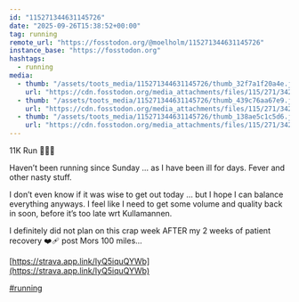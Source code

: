 ```yaml
---
id: "115271344631145726"
date: "2025-09-26T15:38:52+00:00"
tag: running
remote_url: "https://fosstodon.org/@moelholm/115271344631145726"
instance_base: "https://fosstodon.org"
hashtags:
  - running
media:
  - thumb: "/assets/toots_media/115271344631145726/thumb_32f7a1f20a4e.jpeg"
    url: "https://cdn.fosstodon.org/media_attachments/files/115/271/342/738/954/647/original/d073b1d2cef8b5da.jpeg"
  - thumb: "/assets/toots_media/115271344631145726/thumb_439c76aa67e9.jpeg"
    url: "https://cdn.fosstodon.org/media_attachments/files/115/271/342/744/138/054/original/2d234df35ad94fe5.jpeg"
  - thumb: "/assets/toots_media/115271344631145726/thumb_138ae5c1c5d6.jpeg"
    url: "https://cdn.fosstodon.org/media_attachments/files/115/271/342/747/762/271/original/9b9a4da16f27986a.jpeg"
---
```

11K Run 🏃🏻‍♂️ 

Haven’t been running since Sunday … as I have been ill for days. Fever and other nasty stuff. 

I don’t even know if it was wise to get out today … but I hope I can balance everything anyways. I feel like I need to get some volume and quality back in soon, before it’s too late wrt Kullamannen. 

I definitely did not plan on this crap week AFTER my 2 weeks of patient recovery ❤️‍🩹 post Mors 100 miles…

[https://strava.app.link/IyQ5iquQYWb](https://strava.app.link/IyQ5iquQYWb)

[#running](https://fosstodon.org/tags/running)
